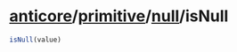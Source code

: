 # [anticore](../../../../../#reference)/[primitive](../../#reference)/[null](../#reference)/<a name="reference">isNull</a>

```js
isNull(value)
```